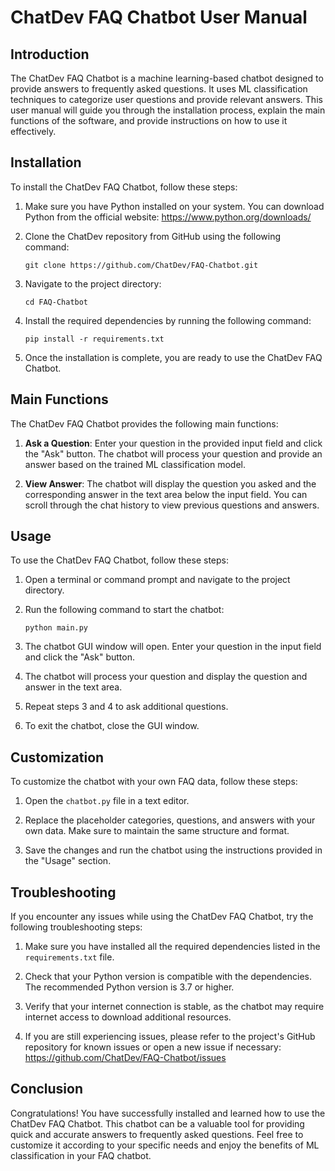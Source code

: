 # ChatDev FAQ Chatbot User Manual

## Introduction

The ChatDev FAQ Chatbot is a machine learning-based chatbot designed to provide answers to frequently asked questions. It uses ML classification techniques to categorize user questions and provide relevant answers. This user manual will guide you through the installation process, explain the main functions of the software, and provide instructions on how to use it effectively.

## Installation

To install the ChatDev FAQ Chatbot, follow these steps:

1. Make sure you have Python installed on your system. You can download Python from the official website: https://www.python.org/downloads/

2. Clone the ChatDev repository from GitHub using the following command:

   ```
   git clone https://github.com/ChatDev/FAQ-Chatbot.git
   ```

3. Navigate to the project directory:

   ```
   cd FAQ-Chatbot
   ```

4. Install the required dependencies by running the following command:

   ```
   pip install -r requirements.txt
   ```

5. Once the installation is complete, you are ready to use the ChatDev FAQ Chatbot.

## Main Functions

The ChatDev FAQ Chatbot provides the following main functions:

1. **Ask a Question**: Enter your question in the provided input field and click the "Ask" button. The chatbot will process your question and provide an answer based on the trained ML classification model.

2. **View Answer**: The chatbot will display the question you asked and the corresponding answer in the text area below the input field. You can scroll through the chat history to view previous questions and answers.

## Usage

To use the ChatDev FAQ Chatbot, follow these steps:

1. Open a terminal or command prompt and navigate to the project directory.

2. Run the following command to start the chatbot:

   ```
   python main.py
   ```

3. The chatbot GUI window will open. Enter your question in the input field and click the "Ask" button.

4. The chatbot will process your question and display the question and answer in the text area.

5. Repeat steps 3 and 4 to ask additional questions.

6. To exit the chatbot, close the GUI window.

## Customization

To customize the chatbot with your own FAQ data, follow these steps:

1. Open the `chatbot.py` file in a text editor.

2. Replace the placeholder categories, questions, and answers with your own data. Make sure to maintain the same structure and format.

3. Save the changes and run the chatbot using the instructions provided in the "Usage" section.

## Troubleshooting

If you encounter any issues while using the ChatDev FAQ Chatbot, try the following troubleshooting steps:

1. Make sure you have installed all the required dependencies listed in the `requirements.txt` file.

2. Check that your Python version is compatible with the dependencies. The recommended Python version is 3.7 or higher.

3. Verify that your internet connection is stable, as the chatbot may require internet access to download additional resources.

4. If you are still experiencing issues, please refer to the project's GitHub repository for known issues or open a new issue if necessary: https://github.com/ChatDev/FAQ-Chatbot/issues

## Conclusion

Congratulations! You have successfully installed and learned how to use the ChatDev FAQ Chatbot. This chatbot can be a valuable tool for providing quick and accurate answers to frequently asked questions. Feel free to customize it according to your specific needs and enjoy the benefits of ML classification in your FAQ chatbot.